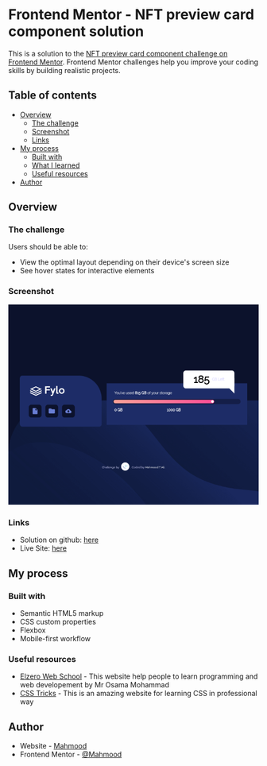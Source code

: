 # Frontend Mentor - NFT preview card component solution

This is a solution to the [NFT preview card component challenge on Frontend Mentor](https://www.frontendmentor.io/challenges/nft-preview-card-component-SbdUL_w0U). Frontend Mentor challenges help you improve your coding skills by building realistic projects. 

## Table of contents

- [Overview](#overview)
  - [The challenge](#the-challenge)
  - [Screenshot](#screenshot)
  - [Links](#links)
- [My process](#my-process)
  - [Built with](#built-with)
  - [What I learned](#what-i-learned)
  - [Useful resources](#useful-resources)
- [Author](#author)

## Overview

### The challenge

Users should be able to:

- View the optimal layout depending on their device's screen size
- See hover states for interactive elements

### Screenshot

![](./Screenshot.png)

### Links

- Solution on github: [here](https://github.com/mahmood601/nft-preview-card-component-main)
- Live Site: [here](https://mahmood601.github.io/nft-preview-card-component-main)

## My process

### Built with

- Semantic HTML5 markup
- CSS custom properties
- Flexbox
- Mobile-first workflow

### Useful resources

- [Elzero Web School](https://elzero.org/) - This website help people to learn programming and web developement by Mr Osama Mohammad
- [CSS Tricks](https://css-tricks.com) - This is an amazing website for learning CSS in professional way

## Author

- Website - [Mahmood](https://github.com/mahmood601)
- Frontend Mentor - [@Mahmood](https://www.frontendmentor.io/profile/mahmood601)



